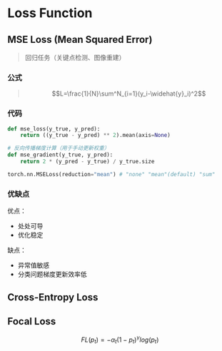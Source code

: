 # Loss Function
## MSE Loss (Mean Squared Error)
> 回归任务（关键点检测、图像重建）

### 公式
> $$L=\frac{1}{N}\sum^N_{i=1}(y_i-\widehat{y}_i)^2$$

### 代码
```python
def mse_loss(y_true, y_pred):
    return ((y_true - y_pred) ** 2).mean(axis=None)

# 反向传播梯度计算（用于手动更新权重）
def mse_gradient(y_true, y_pred):
    return 2 * (y_pred - y_true) / y_true.size

torch.nn.MSELoss(reduction="mean") # "none" "mean"(default) "sum"
```

### 优缺点
优点：
* 处处可导
* 优化稳定
  
缺点：
* 异常值敏感
* 分类问题梯度更新效率低

## Cross-Entropy Loss

## Focal Loss
$$FL(p_t)=-\alpha_t(1-p_t)^\gamma log(p_t)$$
